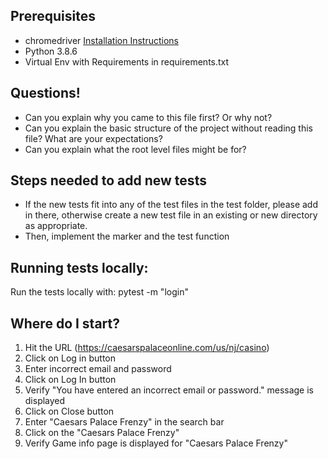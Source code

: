 ## Prerequisites
* chromedriver [Installation Instructions](https://til.simonwillison.net/selenium/selenium-python-macos)
* Python 3.8.6
* Virtual Env with Requirements in requirements.txt

## Questions!
* Can you explain why you came to this file first? Or why not?
* Can you explain the basic structure of the project without reading this file? What are your expectations?
* Can you explain what the root level files might be for?

## Steps needed to add new tests
* If the new tests fit into any of the test files in the test folder, please add in there,
otherwise create a new test file in an existing or new directory as appropriate.
* Then, implement the marker and the test function

## Running tests locally:
Run the tests locally with: pytest -m "login"

## Where do I start?
1. Hit the URL (https://caesarspalaceonline.com/us/nj/casino)
2. Click on Log in button
3. Enter incorrect email and password
4. Click on Log In button
5. Verify "You have entered an incorrect email or password." message is displayed
6. Click on Close button
7. Enter "Caesars Palace Frenzy" in the search bar
8. Click on the "Caesars Palace Frenzy"
9. Verify Game info page is displayed for "Caesars Palace Frenzy"
